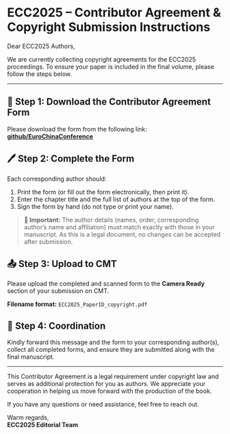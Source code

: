 # ECC2025 – Contributor Agreement & Copyright Submission Instructions

Dear ECC2025 Authors,

We are currently collecting copyright agreements for the ECC2025 proceedings. To ensure your paper is included in the final volume, please follow the steps below.

---

## 📄 Step 1: Download the Contributor Agreement Form
Please download the form from the following link:  
**[github/EuroChinaConference]([github.lingping.copyright](https://github.com/EuroChinaConference/ECC2025/blob/main/copyright/copyrightForm.docx))**

## 🖊️ Step 2: Complete the Form
Each corresponding author should:

1.  Print the form (or fill out the form electronically, then print it).
2.  Enter the chapter title and the full list of authors at the top of the form.
3.  Sign the form by hand (do not type or print your name).

> **📌 Important:** The author details (names, order, corresponding author’s name and affiliation) must match exactly with those in your manuscript. As this is a legal document, no changes can be accepted after submission.

## 📤 Step 3: Upload to CMT
Please upload the completed and scanned form to the **Camera Ready** section of your submission on CMT.

**Filename format:** `ECC2025_PaperID_copyright.pdf`

## 🔁 Step 4: Coordination
Kindly forward this message and the form to your corresponding author(s), collect all completed forms, and ensure they are submitted along with the final manuscript.

---

This Contributor Agreement is a legal requirement under copyright law and serves as additional protection for you as authors. We appreciate your cooperation in helping us move forward with the production of the book.

If you have any questions or need assistance, feel free to reach out.

Warm regards,  
**ECC2025 Editorial Team**
